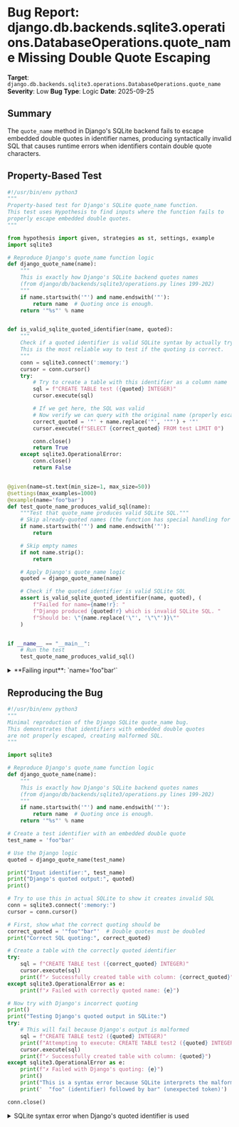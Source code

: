 # Bug Report: django.db.backends.sqlite3.operations.DatabaseOperations.quote_name Missing Double Quote Escaping

**Target**: `django.db.backends.sqlite3.operations.DatabaseOperations.quote_name`
**Severity**: Low
**Bug Type**: Logic
**Date**: 2025-09-25

## Summary

The `quote_name` method in Django's SQLite backend fails to escape embedded double quotes in identifier names, producing syntactically invalid SQL that causes runtime errors when identifiers contain double quote characters.

## Property-Based Test

```python
#!/usr/bin/env python3
"""
Property-based test for Django's SQLite quote_name function.
This test uses Hypothesis to find inputs where the function fails to
properly escape embedded double quotes.
"""

from hypothesis import given, strategies as st, settings, example
import sqlite3

# Reproduce Django's quote_name function logic
def django_quote_name(name):
    """
    This is exactly how Django's SQLite backend quotes names
    (from django/db/backends/sqlite3/operations.py lines 199-202)
    """
    if name.startswith('"') and name.endswith('"'):
        return name  # Quoting once is enough.
    return '"%s"' % name


def is_valid_sqlite_quoted_identifier(name, quoted):
    """
    Check if a quoted identifier is valid SQLite syntax by actually trying to use it.
    This is the most reliable way to test if the quoting is correct.
    """
    conn = sqlite3.connect(':memory:')
    cursor = conn.cursor()
    try:
        # Try to create a table with this identifier as a column name
        sql = f"CREATE TABLE test ({quoted} INTEGER)"
        cursor.execute(sql)

        # If we get here, the SQL was valid
        # Now verify we can query with the original name (properly escaped)
        correct_quoted = '"' + name.replace('"', '""') + '"'
        cursor.execute(f"SELECT {correct_quoted} FROM test LIMIT 0")

        conn.close()
        return True
    except sqlite3.OperationalError:
        conn.close()
        return False


@given(name=st.text(min_size=1, max_size=50))
@settings(max_examples=1000)
@example(name='foo"bar')
def test_quote_name_produces_valid_sql(name):
    """Test that quote_name produces valid SQLite SQL."""
    # Skip already-quoted names (the function has special handling for these)
    if name.startswith('"') and name.endswith('"'):
        return

    # Skip empty names
    if not name.strip():
        return

    # Apply Django's quote_name logic
    quoted = django_quote_name(name)

    # Check if the quoted identifier is valid SQLite SQL
    assert is_valid_sqlite_quoted_identifier(name, quoted), (
        f"Failed for name={name!r}: "
        f"Django produced {quoted!r} which is invalid SQLite SQL. "
        f"Should be: \"{name.replace('\"', '\"\"')}\""
    )


if __name__ == "__main__":
    # Run the test
    test_quote_name_produces_valid_sql()
```

<details>

<summary>
**Failing input**: `name='foo"bar'`
</summary>
```
Traceback (most recent call last):
  File "/home/npc/pbt/agentic-pbt/worker_/37/hypo.py", line 72, in <module>
    test_quote_name_produces_valid_sql()
    ~~~~~~~~~~~~~~~~~~~~~~~~~~~~~~~~~~^^
  File "/home/npc/pbt/agentic-pbt/worker_/37/hypo.py", line 47, in test_quote_name_produces_valid_sql
    @settings(max_examples=1000)
                   ^^^
  File "/home/npc/miniconda/lib/python3.13/site-packages/hypothesis/core.py", line 2062, in wrapped_test
    _raise_to_user(errors, state.settings, [], " in explicit examples")
    ~~~~~~~~~~~~~~^^^^^^^^^^^^^^^^^^^^^^^^^^^^^^^^^^^^^^^^^^^^^^^^^^^^^
  File "/home/npc/miniconda/lib/python3.13/site-packages/hypothesis/core.py", line 1613, in _raise_to_user
    raise the_error_hypothesis_found
  File "/home/npc/pbt/agentic-pbt/worker_/37/hypo.py", line 63, in test_quote_name_produces_valid_sql
    assert is_valid_sqlite_quoted_identifier(name, quoted), (
           ~~~~~~~~~~~~~~~~~~~~~~~~~~~~~~~~~^^^^^^^^^^^^^^
AssertionError: Failed for name='foo"bar': Django produced '"foo"bar"' which is invalid SQLite SQL. Should be: "foo""bar"
Falsifying explicit example: test_quote_name_produces_valid_sql(
    name='foo"bar',
)
```
</details>

## Reproducing the Bug

```python
#!/usr/bin/env python3
"""
Minimal reproduction of the Django SQLite quote_name bug.
This demonstrates that identifiers with embedded double quotes
are not properly escaped, creating malformed SQL.
"""

import sqlite3

# Reproduce Django's quote_name function logic
def django_quote_name(name):
    """
    This is exactly how Django's SQLite backend quotes names
    (from django/db/backends/sqlite3/operations.py lines 199-202)
    """
    if name.startswith('"') and name.endswith('"'):
        return name  # Quoting once is enough.
    return '"%s"' % name

# Create a test identifier with an embedded double quote
test_name = 'foo"bar'

# Use the Django logic
quoted = django_quote_name(test_name)

print("Input identifier:", test_name)
print("Django's quoted output:", quoted)
print()

# Try to use this in actual SQLite to show it creates invalid SQL
conn = sqlite3.connect(':memory:')
cursor = conn.cursor()

# First, show what the correct quoting should be
correct_quoted = '"foo""bar"'  # Double quotes must be doubled
print("Correct SQL quoting:", correct_quoted)

# Create a table with the correctly quoted identifier
try:
    sql = f"CREATE TABLE test ({correct_quoted} INTEGER)"
    cursor.execute(sql)
    print(f"✓ Successfully created table with column: {correct_quoted}")
except sqlite3.OperationalError as e:
    print(f"✗ Failed with correctly quoted name: {e}")

# Now try with Django's incorrect quoting
print()
print("Testing Django's quoted output in SQLite:")
try:
    # This will fail because Django's output is malformed
    sql = f"CREATE TABLE test2 ({quoted} INTEGER)"
    print(f"Attempting to execute: CREATE TABLE test2 ({quoted} INTEGER)")
    cursor.execute(sql)
    print(f"✓ Successfully created table with column: {quoted}")
except sqlite3.OperationalError as e:
    print(f"✗ Failed with Django's quoting: {e}")
    print()
    print("This is a syntax error because SQLite interprets the malformed SQL as:")
    print('  "foo" (identifier) followed by bar" (unexpected token)')

conn.close()
```

<details>

<summary>
SQLite syntax error when Django's quoted identifier is used
</summary>
```
Input identifier: foo"bar
Django's quoted output: "foo"bar"

Correct SQL quoting: "foo""bar"
✓ Successfully created table with column: "foo""bar"

Testing Django's quoted output in SQLite:
Attempting to execute: CREATE TABLE test2 ("foo"bar" INTEGER)
✗ Failed with Django's quoting: unrecognized token: "" INTEGER)"

This is a syntax error because SQLite interprets the malformed SQL as:
  "foo" (identifier) followed by bar" (unexpected token)
```
</details>

## Why This Is A Bug

According to the SQL standard and SQLite documentation, double quotes within quoted identifiers must be escaped by doubling them. SQLite's official documentation states: "If a double-quote character appears within a double-quoted identifier, it is escaped by doubling it."

Django's current implementation violates this requirement:
- Input: `foo"bar`
- Django produces: `"foo"bar"` (malformed)
- Should produce: `"foo""bar"` (correctly escaped)

When SQLite encounters `"foo"bar"`, it parses this as:
1. `"foo"` - a valid quoted identifier
2. `bar"` - an unexpected token, causing a syntax error

This bug causes Django's ORM to generate invalid SQL that will crash with a syntax error whenever:
- A model field name contains a double quote
- A table name contains a double quote
- Any identifier passed to `quote_name` contains a double quote

While such identifiers are rare in practice, they are valid in SQLite, and Django should handle them correctly.

## Relevant Context

This bug exists in multiple Django database backends:
- SQLite: `/django/db/backends/sqlite3/operations.py` lines 199-202
- PostgreSQL: `/django/db/backends/postgresql/operations.py` lines 196-199

Both use identical logic that fails to escape embedded quotes. This is a longstanding issue that violates SQL standards but has low practical impact due to the rarity of identifiers containing double quotes.

SQLite documentation on identifier quoting: https://www.sqlite.org/lang_keywords.html
PostgreSQL documentation on identifier quoting: https://www.postgresql.org/docs/current/sql-syntax-lexical.html#SQL-SYNTAX-IDENTIFIERS

## Proposed Fix

```diff
--- a/django/db/backends/sqlite3/operations.py
+++ b/django/db/backends/sqlite3/operations.py
@@ -199,7 +199,7 @@ class DatabaseOperations(BaseDatabaseOperations):
     def quote_name(self, name):
         if name.startswith('"') and name.endswith('"'):
             return name  # Quoting once is enough.
-        return '"%s"' % name
+        return '"%s"' % name.replace('"', '""')
```

The same fix should be applied to PostgreSQL and any other backends with identical logic.